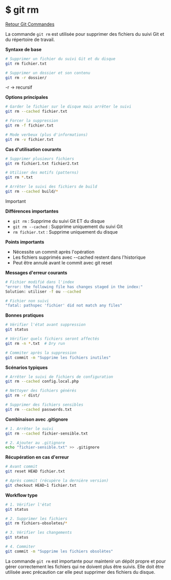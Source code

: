 # $ git rm

[Retour Git Commandes](./git_commandes.md)

La commande `git rm` est utilisée pour supprimer des fichiers du suivi Git et du répertoire de travail. 

**Syntaxe de base** 

```bash
# Supprimer un fichier du suivi Git et du disque
git rm fichier.txt

# Supprimer un dossier et son contenu
git rm -r dossier/
```

-r -> recursif

**Options principales** 

```bash
# Garder le fichier sur le disque mais arrêter le suivi
git rm --cached fichier.txt

# Forcer la suppression
git rm -f fichier.txt

# Mode verbeux (plus d'informations)
git rm -v fichier.txt
```

**Cas d'utilisation courants** 

```bash
# Supprimer plusieurs fichiers
git rm fichier1.txt fichier2.txt

# Utiliser des motifs (patterns)
git rm *.txt

# Arrêter le suivi des fichiers de build
git rm --cached build/*
```

> [!IMPORTANT]
>
> **Différences importantes** 
>
> - `git rm` : Supprime du suivi Git ET du disque
> - `git rm --cached` : Supprime uniquement du suivi Git
> - `rm fichier.txt` : Supprime uniquement du disque
>
> **Points importants** 
>
> - Nécessite un commit après l'opération
> - Les fichiers supprimés avec --cached restent dans l'historique
> - Peut être annulé avant le commit avec git reset

**Messages d'erreur courants** 

```bash
# Fichier modifié dans l'index
"error: the following file has changes staged in the index:"
Solution: utiliser -f ou --cached

# Fichier non suivi
"fatal: pathspec 'fichier' did not match any files"
```

**Bonnes pratiques** 

```bash
# Vérifier l'état avant suppression
git status

# Vérifier quels fichiers seront affectés
git rm -n *.txt  # Dry run

# Commiter après la suppression
git commit -m "Supprime les fichiers inutiles"
```

**Scénarios typiques** 

```bash
# Arrêter le suivi de fichiers de configuration
git rm --cached config.local.php

# Nettoyer des fichiers générés
git rm -r dist/

# Supprimer des fichiers sensibles
git rm --cached passwords.txt
```

**Combinaison avec .gitignore** 

```bash
# 1. Arrêter le suivi
git rm --cached fichier-sensible.txt

# 2. Ajouter au .gitignore
echo "fichier-sensible.txt" >> .gitignore
```

**Récupération en cas d'erreur** 

```bash
# Avant commit
git reset HEAD fichier.txt

# Après commit (récupère la dernière version)
git checkout HEAD~1 fichier.txt
```

**Workflow type** 
```bash
# 1. Vérifier l'état
git status

# 2. Supprimer les fichiers
git rm fichiers-obsoletes/*

# 3. Vérifier les changements
git status

# 4. Commiter
git commit -m "Supprime les fichiers obsolètes"
```

La commande `git rm` est importante pour maintenir un dépôt propre et pour gérer correctement les fichiers qui ne doivent plus être suivis. Elle doit être utilisée avec précaution car elle peut supprimer des fichiers du disque.